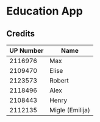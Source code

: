 
# Education App 


## Credits


| UP Number | Name  | 
| --------- | ----  | 
| 2116976 | Max     |   
| 2109470 | Elise   |
| 2123573 | Robert  |
| 2118496 | Alex    |
| 2108443 | Henry   |
| 2112135 | Migle (Emilija) | 
